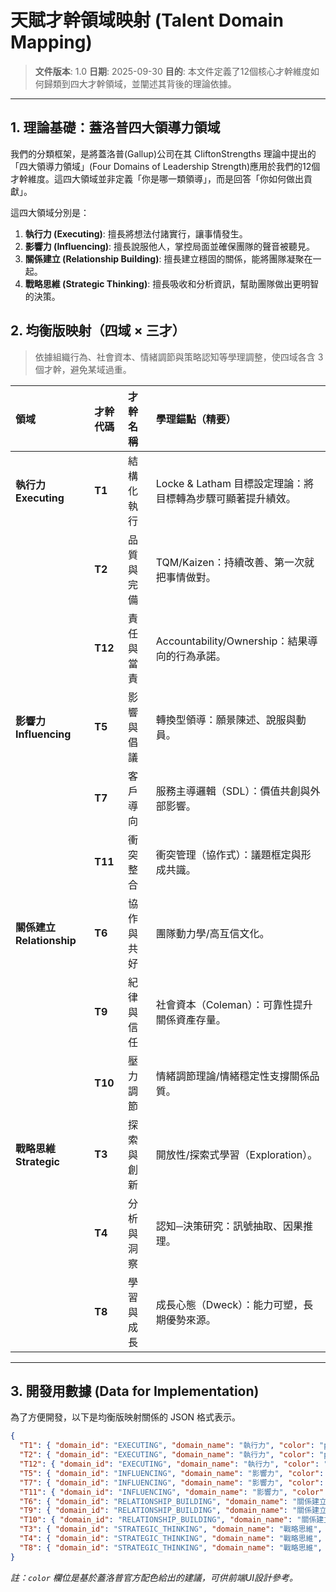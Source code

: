 # 天賦才幹領域映射 (Talent Domain Mapping)

> **文件版本**: 1.0
> **日期**: 2025-09-30
> **目的**: 本文件定義了12個核心才幹維度如何歸類到四大才幹領域，並闡述其背後的理論依據。

---

## 1. 理論基礎：蓋洛普四大領導力領域

我們的分類框架，是將蓋洛普(Gallup)公司在其 CliftonStrengths 理論中提出的「四大領導力領域」(Four Domains of Leadership Strength)應用於我們的12個才幹維度。這四大領域並非定義「你是哪一類領導」，而是回答「你如何做出貢獻」。

這四大領域分別是：

1.  **執行力 (Executing)**: 擅長將想法付諸實行，讓事情發生。
2.  **影響力 (Influencing)**: 擅長說服他人，掌控局面並確保團隊的聲音被聽見。
3.  **關係建立 (Relationship Building)**: 擅長建立穩固的關係，能將團隊凝聚在一起。
4.  **戰略思維 (Strategic Thinking)**: 擅長吸收和分析資訊，幫助團隊做出更明智的決策。

## 2. 均衡版映射（四域 × 三才）

> 依據組織行為、社會資本、情緒調節與策略認知等學理調整，使四域各含 3 個才幹，避免某域過重。

| 領域 | 才幹代碼 | 才幹名稱 | 學理錨點（精要） |
| :--- | :--- | :--- | :--- |
| **執行力 Executing** | **T1** | 結構化執行 | Locke & Latham 目標設定理論：將目標轉為步驟可顯著提升績效。 |
| | **T2** | 品質與完備 | TQM/Kaizen：持續改善、第一次就把事情做對。 |
| | **T12** | 責任與當責 | Accountability/Ownership：結果導向的行為承諾。 |
| **影響力 Influencing** | **T5** | 影響與倡議 | 轉換型領導：願景陳述、說服與動員。 |
| | **T7** | 客戶導向 | 服務主導邏輯（SDL）：價值共創與外部影響。 |
| | **T11** | 衝突整合 | 衝突管理（協作式）：議題框定與形成共識。 |
| **關係建立 Relationship**| **T6** | 協作與共好 | 團隊動力學/高互信文化。 |
| | **T9** | 紀律與信任 | 社會資本（Coleman）：可靠性提升關係資產存量。 |
| | **T10** | 壓力調節 | 情緒調節理論/情緒穩定性支撐關係品質。 |
| **戰略思維 Strategic** | **T3** | 探索與創新 | 開放性/探索式學習（Exploration）。 |
| | **T4** | 分析與洞察 | 認知─決策研究：訊號抽取、因果推理。 |
| | **T8** | 學習與成長 | 成長心態（Dweck）：能力可塑，長期優勢來源。 |

---

## 3. 開發用數據 (Data for Implementation)

為了方便開發，以下是均衡版映射關係的 JSON 格式表示。

```json
{
  "T1": { "domain_id": "EXECUTING", "domain_name": "執行力", "color": "purple" },
  "T2": { "domain_id": "EXECUTING", "domain_name": "執行力", "color": "purple" },
  "T12": { "domain_id": "EXECUTING", "domain_name": "執行力", "color": "purple" },
  "T5": { "domain_id": "INFLUENCING", "domain_name": "影響力", "color": "orange" },
  "T7": { "domain_id": "INFLUENCING", "domain_name": "影響力", "color": "orange" },
  "T11": { "domain_id": "INFLUENCING", "domain_name": "影響力", "color": "orange" },
  "T6": { "domain_id": "RELATIONSHIP_BUILDING", "domain_name": "關係建立", "color": "blue" },
  "T9": { "domain_id": "RELATIONSHIP_BUILDING", "domain_name": "關係建立", "color": "blue" },
  "T10": { "domain_id": "RELATIONSHIP_BUILDING", "domain_name": "關係建立", "color": "blue" },
  "T3": { "domain_id": "STRATEGIC_THINKING", "domain_name": "戰略思維", "color": "green" },
  "T4": { "domain_id": "STRATEGIC_THINKING", "domain_name": "戰略思維", "color": "green" },
  "T8": { "domain_id": "STRATEGIC_THINKING", "domain_name": "戰略思維", "color": "green" }
}
```
*註：`color` 欄位是基於蓋洛普官方配色給出的建議，可供前端UI設計參考。*
